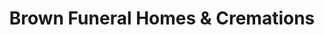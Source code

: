 ---
title: "Brown Funeral Homes & Cremations"
url: /martinsburg/brown-funeral-homes-und-cremations/
shop: Bestattungen
---